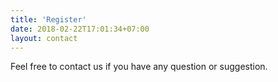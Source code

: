 ```yaml
---
title: 'Register'
date: 2018-02-22T17:01:34+07:00
layout: contact
---
```


Feel free to contact us if you have any question or suggestion.
